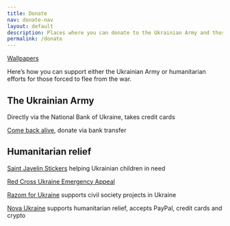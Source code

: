 ```yaml
---
title: Donate
nav: donate-nav
layout: default
description: Places where you can donate to the Ukrainian Army and those in need
permalink: /donate
---
```


<nav><a href="/">Wallpapers</a></nav>

Here’s how you can support either the Ukrainian Army or humanitarian efforts for those forced to flee from the war. 

## The Ukrainian Army 

Directly via the <a hrer="https://bank.gov.ua/en/news/all/natsionalniy-bank-vidkriv-spetsrahunok-dlya-zboru-koshtiv-na-potrebi-armiyi">National Bank of Ukraine</a>, takes credit cards 

<a href="https://savelife.in.ua/en/donate/">Come back alive</a>, donate via bank transfer


## Humanitarian relief 

<a href="https://www.saintjavelin.com">Saint Javelin Stickers</a> helping Ukrainian children in need 

<a href="https://donate.redcrossredcrescent.org/ua/donate/">Red Cross Ukraine Emergency Appeal</a>

<a href="https://razomforukraine.org">Razom for Ukraine</a> supports civil society projects in Ukraine

<a href="https://novaukraine.org">Nova Ukraine</a> supports humanitarian relief, accepts PayPal, credit cards and crypto 

